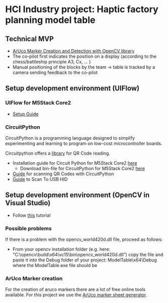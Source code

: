 ﻿# HCI Industry project: Haptic factory planning model table
## Technical MVP
  - [ArUco Marker Creation and Detection with OpenCV library](https://docs.opencv.org/4.x/d5/dae/tutorial_aruco_detection.html)
  - The co-pilot first indicates the position on a display (according to the chess/battleship principle A3, Cx, ... )
  - Manual positioning of the blocks by the team -> table is tracked by a camera sending feedback to the co-pilot
## Setup development environment (UIFlow)
### UIFlow for M5Stack Core2
- [Setup Guide](https://docs.m5stack.com/en/quick_start/core2/uiflow)
### CircuitPython
CircuitPython is a programming language designed to simplify experimenting and learning to program on low-cost microcontroller boards.

Circuitpython offers a [library](https://docs.circuitpython.org/en/latest/shared-bindings/qrio/index.html) for QR Code reading. 
- Installation guide for Circuit Python for M5Stack Core2 [here]([https://learn.adafruit.com/welcome-to-circuitpython/non-uf2-installation](https://learn.adafruit.com/circuitpython-with-esp32-quick-start/installing-circuitpython))
  - Download bin-file for CircuitPython for M5Stack Core2 [here](https://circuitpython.org/board/m5stack_core2/)
- [Guide](https://learn.adafruit.com/scan-qr-codes-with-circuitpython) for scanning QR Codes with CircuitPython
- [Guide](https://learn.adafruit.com/scan-qr-codes-with-circuitpython/scan-to-usb-hid) to Scan To USB HID
## Setup development environment (OpenCV in Visual Studio)
- Follow [this](https://subwaymatch.medium.com/adding-opencv-4-2-0-to-visual-studio-2019-project-in-windows-using-pre-built-binaries-93a851ed6141) tutorial
### Possible problems
If there is a problem with the opencv_world420d.dll file, proceed as follows:
- From your opencv installation folder (e.g. here: "C:\opencv\build\x64\vc15\bin\opencv_world420d.dll”) copy the file and paste it into the Debug folder of your project: ModelTable\x64\Debug where the ModelTable.exe file should be
### ArUco Marker creation
For the creation of aruco markers there are a lot of free online tools available. For this project we use the [ArUco marker sheet generator](https://fodi.github.io/arucosheetgen/).
